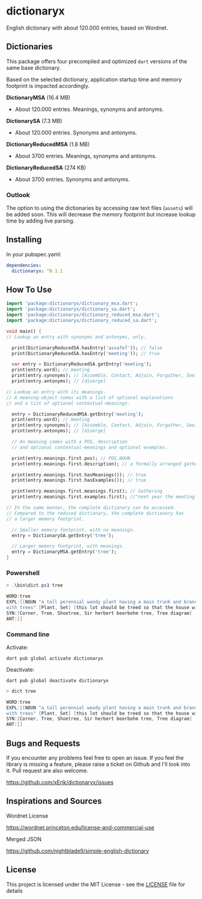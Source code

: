 # dictionaryx

English dictionary with about 120.000 entries, based on Wordnet. 

## Dictionaries

This package offers four precompiled and optimized `dart` versions of the same base dictionary.

Based on the selected dictionary, application startup time and memory footprint is impacted accordingly.

**DictionaryMSA** (16.4 MB)

- About 120.000 entries. Meanings, synonyms and antonyms.

**DictionarySA** (7.3 MB)

- About 120.000 entries. Synonyms and antonyms.

**DictionaryReducedMSA** (1.8 MB)

- About 3700 entries. Meanings, synonyms and antonyms.

**DictionaryReducedSA** (274 KB)

- About 3700 entries. Synonyms and antonyms.

### Outlook

The option to using the dictionaries by accessing raw text files (`assets`) will be added soon. This will decrease the memory footprint but increase lookup time by adding live parsing.

## Installing

In your pubspec.yaml:

```yaml
dependencies:
  dictionaryx: ^0.1.1
```
## How To Use

```dart
import 'package:dictionaryx/dictionary_msa.dart';
import 'package:dictionaryx/dictionary_sa.dart';
import 'package:dictionaryx/dictionary_reduced_msa.dart';
import 'package:dictionaryx/dictionary_reduced_sa.dart';

void main() {
// Lookup an entry with synonyms and antonyms, only.

  print(DictionaryReducedSA.hasEntry('assafef')); // false
  print(DictionaryReducedSA.hasEntry('meeting')); // true

  var entry = DictionaryReducedSA.getEntry('meeting');
  print(entry.word); // meeting
  print(entry.synonyms); // [Assemble, Contact, Adjoin, Forgather, See]
  print(entry.antonyms); // [diverge]

// Lookup an entry with its meanings.
// A meaning-object comes with a list of optional explanations
// and a list of optional contextual-meanings.

  entry = DictionaryReducedMSA.getEntry('meeting');
  print(entry.word); // meeting
  print(entry.synonyms); // [Assemble, Contact, Adjoin, Forgather, See]
  print(entry.antonyms); // [diverge]

  // An meaning comes with a POS, description
  // and optional contextual-meanings and optional examples.

  print(entry.meanings.first.pos); // POS.NOUN
  print(entry.meanings.first.description); // a formally arranged gathering

  print(entry.meanings.first.hasMeanings()); // true
  print(entry.meanings.first.hasExamples()); // true

  print(entry.meanings.first.meanings.first); // Gathering
  print(entry.meanings.first.examples.first); //"next year the meeting (...)

// In the same manner, the complete dictionary can be accessed.
// Compared to the reduced dictionary, the complete dictionary has
// a larger memory footprint.

  // Smaller memory footprint, with no meanings.
  entry = DictionarySA.getEntry('tree');

  // Larger memory footprint, with meanings.
  entry = DictionaryMSA.getEntry('tree');
}
```
### Powershell 

```ps1
> .\bin\dict.ps1 tree

WORD:tree 
EXPL:[[NOUN "a tall perennial woody plant having a main trunk and branches forming a distinct elevated crown; includes both gymnosperms and angiosperms" [Woody plant, Ligneous plant] []], [VERB "plant 
with trees" [Plant, Set] [this lot should be treed so that the house will be shaded in summer]], [VERB "chase an animal up a tree" [Chase, Chase after, Trail, Tail, Tag, Give chase, Dog, Go after, Track] [the hunters treed the bear with dogs and killed it, her dog likes to tree squirrels]], [VERB "stretch (a shoe) on a shoetree" [Elongate, Stretch] []]]
SYN:[Corner, Tree, Shoetree, Sir herbert beerbohm tree, Tree diagram]
ANT:[]
``` 

### Command line

Activate:

`dart pub global activate dictionaryx`

Deactivate:

`dart pub global deactivate dictionaryx`

```ps1
> dict tree

WORD:tree 
EXPL:[[NOUN "a tall perennial woody plant having a main trunk and branches forming a distinct elevated crown; includes both gymnosperms and angiosperms" [Woody plant, Ligneous plant] []], [VERB "plant 
with trees" [Plant, Set] [this lot should be treed so that the house will be shaded in summer]], [VERB "chase an animal up a tree" [Chase, Chase after, Trail, Tail, Tag, Give chase, Dog, Go after, Track] [the hunters treed the bear with dogs and killed it, her dog likes to tree squirrels]], [VERB "stretch (a shoe) on a shoetree" [Elongate, Stretch] []]]
SYN:[Corner, Tree, Shoetree, Sir herbert beerbohm tree, Tree diagram]
ANT:[]
```
## Bugs and Requests

If you encounter any problems feel free to open an issue. If you feel the library is missing a feature, please raise a ticket on Github and I'll look into it. Pull request are also welcome.

https://github.com/xErik/dictionaryx/issues

## Inspirations and Sources

Wordnet License

https://wordnet.princeton.edu/license-and-commercial-use

Merged JSON

https://github.com/nightblade9/simple-english-dictionary

## License

This project is licensed under the MIT License - see the [LICENSE](LICENSE) file for details
